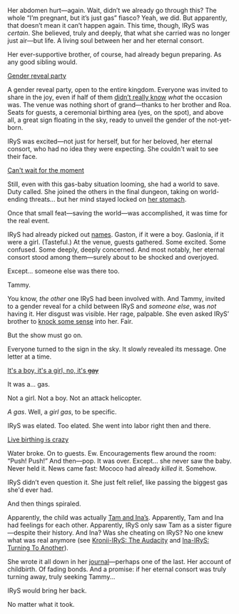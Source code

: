 <!-- title: Hot Pink One -->
<!-- status: In-bread -->

Her abdomen hurt—again. Wait, didn’t we already go through this? The whole “I’m pregnant, but it’s just gas” fiasco? Yeah, we did. But apparently, that doesn’t mean it can’t happen again. This time, though, IRyS was _certain_. She believed, truly and deeply, that what she carried was no longer just air—but life. A living soul between her and her eternal consort.

Her ever-supportive brother, of course, had already begun preparing. As any good sibling would.

[Gender reveal party](#embed:https://www.youtube.com/live/os9TbwMUcbk?t=498)

A gender reveal party, open to the entire kingdom. Everyone was invited to share in the joy, even if half of them [didn’t really know](https://www.youtube.com/live/os9TbwMUcbk?t=657) _what_ the occasion was. The venue was nothing short of grand—thanks to her brother and Roa. Seats for guests, a ceremonial birthing area (yes, on the spot), and above all, a great sign floating in the sky, ready to unveil the gender of the not-yet-born.

IRyS was excited—not just for herself, but for her beloved, her eternal consort, who had no idea they were expecting. She couldn't wait to see their face.

[Can't wait for the moment](#embed:https://www.youtube.com/live/os9TbwMUcbk?t=1116)

Still, even with this gas-baby situation looming, she had a world to save. Duty called. She joined the others in the final dungeon, taking on world-ending threats... but her mind stayed locked on [her stomach](https://www.youtube.com/live/os9TbwMUcbk?t=2354).

Once that small feat—saving the world—was accomplished, it was time for the real event.

IRyS had already picked out [names](https://www.youtube.com/live/os9TbwMUcbk?t=3581). Gaston, if it were a boy. Gaslonia, if it were a girl. (Tasteful.) At the venue, guests gathered. Some excited. Some confused. Some deeply, deeply concerned. And most notably, her eternal consort stood among them—surely about to be shocked and overjoyed.

Except... someone else was there too.

Tammy.

You know, _the other_ one IRyS had been involved with. And Tammy, invited to a gender reveal for a child between IRyS and _someone else_, was _not_ having it. Her disgust was visible. Her rage, palpable. She even asked IRyS’ brother to [knock some sense](https://www.youtube.com/live/os9TbwMUcbk?t=5189) into her. Fair.

But the show must go on.

Everyone turned to the sign in the sky. It slowly revealed its message. One letter at a time.

[It's a boy, it's a girl, no, it's ~~gay~~](#embed:https://www.youtube.com/live/os9TbwMUcbk?t=5636)

It was a... gas.

Not a girl. Not a boy. Not an attack helicopter.

_A gas_. Well, a _girl gas_, to be specific.

IRyS was elated. Too elated. She went into labor right then and there.

[Live birthing is crazy](#embed:https://www.youtube.com/live/os9TbwMUcbk?t=5739)

Water broke. On to guests. Ew. Encouragements flew around the room: “Push! Push!” And then—pop. It was over. Except... she never saw the baby. Never held it. News came fast: Mococo had already _killed_ it. Somehow.

IRyS didn’t even question it. She just felt relief, like passing the biggest gas she'd ever had.

And then things spiraled.

Apparently, the child was actually [Tam and Ina’s](https://www.youtube.com/live/os9TbwMUcbk?t=6901). Apparently, Tam and Ina had feelings for each other. Apparently, IRyS only saw Tam as a sister figure—despite their history. And Ina? Was she cheating on IRyS? No one knew what was real anymore (see [Kronii-IRyS: The Audacity](#edge:irys-kronii) and [Ina-IRyS: Turning To Another](#edge:ina-irys)).

She wrote it all down in her [journal](https://www.youtube.com/live/os9TbwMUcbk?t=11636)—perhaps one of the last. Her account of childbirth. Of fading bonds. And a promise: if her eternal consort was truly turning away, truly seeking Tammy...

IRyS would bring her back.

No matter what it took.